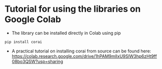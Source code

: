 # Tutorial for using the libraries on Google Colab

- The library can be installed directly in Colab using pip

```commandline
pip install corai
```

- A practical tutorial on installing corai from source can be found here:
https://colab.research.google.com/drive/1hPAM9mllxU9SIW3hp6zHt9ff08bo3QSW?usp=sharing